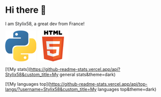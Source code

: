 # Hi there 👋
I am Stylix58, a great dev from France!

<img width="100" src="python.png" alt="Python"> <img width="100" src="html5.png" alt="HTML5">

[![My stats](https://github-readme-stats.vercel.app/api?Stylix58&custom_title=My general stats&theme=dark)

[![My languages top](https://github-readme-stats.vercel.app/api/top-langs/?username=Stylix58&custom_title=My languages top&theme=dark)
